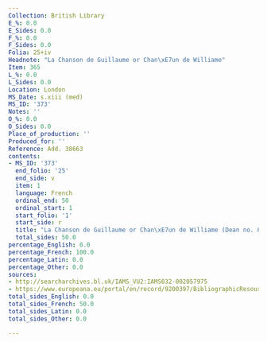```yaml
---
Collection: British Library
E_%: 0.0
E_Sides: 0.0
F_%: 0.0
F_Sides: 0.0
Folia: 25+iv
Headnote: "La Chanson de Guillaume or Chan\xE7un de Williame"
Item: 365
L_%: 0.0
L_Sides: 0.0
Location: London
MS_Date: s.xiii (med)
MS_ID: '373'
Notes: ''
O_%: 0.0
O_Sides: 0.0
Place_of_production: ''
Produced_for: ''
Reference: Add. 38663
contents:
- MS_ID: '373'
  end_folio: '25'
  end_side: v
  item: 1
  language: French
  ordinal_end: 50
  ordinal_start: 1
  start_folio: '1'
  start_side: r
  title: "La Chanson de Guillaume or Chan\xE7un de Williame (Dean no. 82)"
  total_sides: 50.0
percentage_English: 0.0
percentage_French: 100.0
percentage_Latin: 0.0
percentage_Other: 0.0
sources:
- http://searcharchives.bl.uk/IAMS_VU2:IAMS032-002057975
- https://www.europeana.eu/portal/en/record/9200397/BibliographicResource_3000126312237.html
total_sides_English: 0.0
total_sides_French: 50.0
total_sides_Latin: 0.0
total_sides_Other: 0.0

---
```


